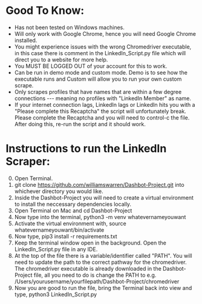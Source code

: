 # Good To Know:

* Has not been tested on Windows machines.
* Will only work with Google Chrome, hence you will need Google Chrome installed.
* You might experience issues with the wrong Chromedriver executable, in this case there is comment in the LinkedIn_Script.py file which will direct you to a website for more help.
* You MUST BE LOGGED OUT of your account for this to work.
* Can be run in demo mode and custom mode. Demo is to see how the executable runs and Custom will allow you to run your own custom scrape.
* Only scrapes profiles that have names that are within a few degree connections --- meaning no profiles with "LinkedIn Member" as name.
* If your internet connection lags, LinkedIn lags or LinkedIn hits you with a "Please complete this Recaptcha" the script will unfortunately break. Please complete the Recaptcha and you will need to control-c the file. After doing this, re-run the script and it should work.


# Instructions to run the LinkedIn Scraper:

0. Open Terminal.
1. git clone https://github.com/williamswarren/Dashbot-Project.git into whichever directory you would like.
2. Inside the Dashbot-Project you will need to create a virtual environment to install the neccessary dependencies locally.
3. Open Terminal on Mac and cd Dashbot-Project
4. Now type into the terminal, python3 -m venv whatevernameyouwant
5. Activate the virtual environment with, source whatevernameyouwant/bin/activate
6. Now type, pip3 install -r requirements.txt
7. Keep the terminal window open in the background. Open the LinkedIn_Script.py file in any IDE.
8. At the top of the file there is a variable/identifier called "PATH". You will need to update the path to the correct pathway for the chromedriver. The chromedriver executable is already downloaded in the Dashbot-Project file, all you need to do is change the PATH to e.g. /Users/yourusername/yourfilepath/Dashbot-Project/chromedriver
9. Now you are good to run the file, bring the Terminal back into view and type, python3 LinkedIn_Script.py
